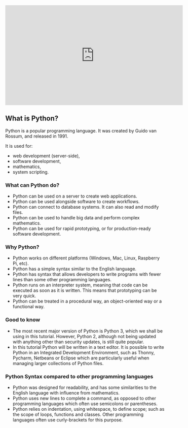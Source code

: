 <iframe width="560" height="315" src="https://www.youtube.com/embed/QXeEoD0pB3E" title="YouTube video player" frameborder="0" allow="accelerometer; autoplay; clipboard-write; encrypted-media; gyroscope; picture-in-picture" allowfullscreen></iframe>

## What is Python?

Python is a popular programming language. It was created by Guido van Rossum,  and released in 1991.

It is used for:

- web development (server-side),
- software development,
- mathematics,
- system scripting.

### What can Python do?

- Python can be used on a server to create web applications.
- Python can be used alongside software to create workflows.
- Python can connect to database systems. It can also read and modify files.
- Python can be used to handle big data and perform complex mathematics.
- Python can be used for rapid prototyping, or for production-ready software development.

### Why Python?

- Python works on different platforms (Windows, Mac, Linux, Raspberry Pi, etc).
- Python has a simple syntax similar to the English language.
- Python has syntax that allows developers to write programs with fewer lines than some other programming languages.
- Python runs on an interpreter system, meaning that code can be  executed as soon as it is written. This means that prototyping can be  very quick.
- Python can be treated in a procedural way, an object-oriented way or a functional way.

### Good to know

- The most recent major version of Python is Python 3, which we shall  be using in this tutorial. However, Python 2, although not being updated with anything other than security updates, is still quite popular.
- In this tutorial Python will be written in a text editor. It is  possible to write Python in an Integrated Development Environment, such  as Thonny, Pycharm, Netbeans or Eclipse which are particularly useful  when managing larger collections of Python files.

### Python Syntax compared to other programming languages

- Python was designed for readability, and has some similarities to the English language with influence from mathematics.
- Python uses new lines to complete a command, as opposed to other  programming languages which often use semicolons or parentheses.
- Python relies on indentation, using whitespace, to define scope;  such as the scope of loops, functions and classes. Other programming  languages often use curly-brackets for this purpose.

